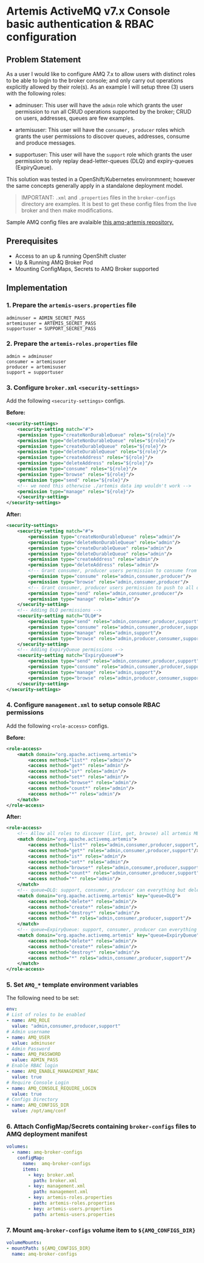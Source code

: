 # Artemis ActiveMQ v7.x Console basic authentication & RBAC configuration

## Problem Statement

As a user I would like to configure AMQ 7.x to allow users with distinct roles to be able to login to the broker console; and only carry out operations explicitly allowed by their role(s). As an example I will setup three (3) users with the following roles:

- adminuser: This user will have the `admin` role which grants the user permission to run all CRUD operations supported by the broker; CRUD on users, addresses, queues are few examples.

- artemisuser: This user will have the `consumer, producer` roles which grants the user permissions to discover queues, addresses, consume and produce messages.

- supportuser: This user will have the `support` role which grants the user permission to only replay dead-letter-queues (DLQ) and expiry-queues (ExpiryQueue).

This solution was tested in a OpenShift/Kubernetes environmnent; however the same concepts generally apply in a standalone deployment model.

> IMPORTANT: `.xml` and `.properties` files in the `broker-configs` directory are examples. It is best to get these config files from the live broker and then make modifications.

Sample AMQ config files are avalaible [this amq-artemis repository.](https://github.com/apache/activemq-artemis/tree/main/artemis-cli/src/main/resources/org/apache/activemq/artemis/cli/commands/etc)


## Prerequisites

- Access to an up & running OpenShift cluster
- Up & Running AMQ Broker Pod
- Mounting ConfigMaps, Secrets to AMQ Broker supported

## Implementation

### 1. Prepare the `artemis-users.properties` file

```properties
adminuser = ADMIN_SECRET_PASS
artemisuser = ARTEMIS_SECRET_PASS
supportuser = SUPPORT_SECRET_PASS
```

### 2. Prepare the `artemis-roles.properties` file

```properties
admin = adminuser
consumer = artemisuser
producer = artemisuser
support = supportuser
```

### 3. Configure `broker.xml` `<security-settings>`

Add the following `<security-settings>` configs.

**Before:**

```xml
<security-settings>
    <security-setting match="#">
    <permission type="createNonDurableQueue" roles="${role}"/>
    <permission type="deleteNonDurableQueue" roles="${role}"/>
    <permission type="createDurableQueue" roles="${role}"/>
    <permission type="deleteDurableQueue" roles="${role}"/>
    <permission type="createAddress" roles="${role}"/>
    <permission type="deleteAddress" roles="${role}"/>
    <permission type="consume" roles="${role}"/>
    <permission type="browse" roles="${role}"/>
    <permission type="send" roles="${role}"/>
    <!-- we need this otherwise ./artemis data imp wouldn't work -->
    <permission type="manage" roles="${role}"/>
    </security-setting>
</security-settings>
```

**After:**

```xml
<security-settings>
    <security-setting match="#">
        <permission type="createNonDurableQueue" roles="admin"/>
        <permission type="deleteNonDurableQueue" roles="admin"/>
        <permission type="createDurableQueue" roles="admin"/>
        <permission type="deleteDurableQueue" roles="admin"/>
        <permission type="createAddress" roles="admin"/>
        <permission type="deleteAddress" roles="admin"/>
        <!-- Grant consumer, producer users permission to consume from all queues -->
        <permission type="consume" roles="admin,consumer,producer"/>
        <permission type="browse" roles="admin,consumer,producer"/>
        <!-- Grant consumer, producer users permission to push to all queues -->
        <permission type="send" roles="admin,consumer,producer"/>
        <permission type="manage" roles="admin"/>
    </security-setting>
    <!-- Adding DLQ permissions -->
    <security-setting match="DLQ#">
        <permission type="send" roles="admin,consumer,producer,support"/>
        <permission type="consume" roles="admin,consumer,producer,support"/>
        <permission type="manage" roles="admin,support"/>
        <permission type="browse" roles="admin,producer,consumer,support"/>
    </security-setting>
    <!-- Adding ExpiryQueue permissions -->
    <security-setting match="ExpiryQueue#">
        <permission type="send" roles="admin,consumer,producer,support"/>
        <permission type="consume" roles="admin,consumer,producer,support"/>
        <permission type="manage" roles="admin,support"/>
        <permission type="browse" roles="admin,producer,consumer,support"/>
    </security-setting>
</security-settings>

```

### 4. Configure `management.xml` to setup console RBAC permissions

Add the following `<role-access>` configs.

**Before:**

```xml
<role-access>
    <match domain="org.apache.activemq.artemis">
        <access method="list*" roles="admin"/>
        <access method="get*" roles="admin"/>
        <access method="is*" roles="admin"/>
        <access method="set*" roles="admin"/>
        <access method="browse*" roles="admin"/>
        <access method="count*" roles="admin"/>
        <access method="*" roles="admin"/>
    </match>
</role-access>
```

**After:**

```xml
<role-access>
    <!-- Allow all roles to discover (list, get, browse) all artemis MBeans when they login to the console -->
    <match domain="org.apache.activemq.artemis">
        <access method="list*" roles="admin,consumer,producer,support"/>
        <access method="get*" roles="admin,consumer,producer,support"/>
        <access method="is*" roles="admin"/>
        <access method="set*" roles="admin"/>
        <access method="browse*" roles="admin,consumer,producer,support"/>
        <access method="count*" roles="admin,consumer,producer,support"/>
        <access method="*" roles="admin"/>
    </match>
    <!-- queue=DLQ: support, consumer, producer can everything but delete*, create*, destroy* -->
    <match domain="org.apache.activemq.artemis" key="queue=DLQ">   
        <access method="delete*" roles="admin"/>
        <access method="create*" roles="admin"/>
        <access method="destroy*" roles="admin"/>   
        <access method="*" roles="admin,consumer,producer,support"/>
    </match>
    <!-- queue=ExpiryQueue: support, consumer, producer can everything but delete*, create*, destroy* -->
    <match domain="org.apache.activemq.artemis" key="queue=ExpiryQueue">   
        <access method="delete*" roles="admin"/>
        <access method="create*" roles="admin"/>
        <access method="destroy*" roles="admin"/>   
        <access method="*" roles="admin,consumer,producer,support"/>
    </match>
</role-access>
```

### 5. Set `AMQ_*` template environment variables

The following need to be set:

```yaml
env:
# List of roles to be enabled
- name: AMQ_ROLE
  value: "admin,consumer,producer,support"
# Admin username
- name: AMQ_USER
  value: adminuser
# Admin Password
- name: AMQ_PASSWORD
  value: ADMIN_PASS
# Enable RBAC login
- name: AMQ_ENABLE_MANAGEMENT_RBAC
  value: true
# Require Console Login
- name: AMQ_CONSOLE_REQUIRE_LOGIN
  value: true
# Configs Directory
- name: AMQ_CONFIGS_DIR
  value: /opt/amq/conf
```

### 6. Attach ConfigMap/Secrets containing `broker-configs` files to AMQ deployment manifest

```yaml
volumes:
  - name: amq-broker-configs
    configMap:
      name:  amq-broker-configs
      items:
        - key: broker.xml
          path: broker.xml
        - key: management.xml
          path: management.xml
        - key: artemis-roles.properties
          path: artemis-roles.properties
        - key: artemis-users.properties
          path: artemis-users.properties
```

### 7. Mount `amq-broker-configs` volume item to `${AMQ_CONFIGS_DIR}`

```yaml
volumeMounts:
- mountPath: ${AMQ_CONFIGS_DIR}
  name: amq-broker-configs
```

